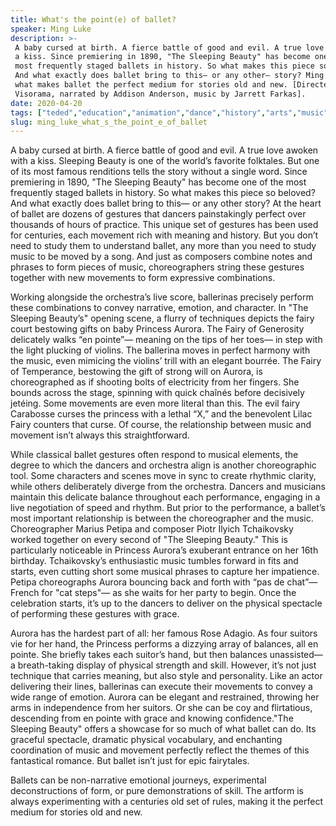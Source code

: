 ```yaml
---
title: What's the point(e) of ballet?
speaker: Ming Luke
description: >-
 A baby cursed at birth. A fierce battle of good and evil. A true love awoken with
 a kiss. Since premiering in 1890, "The Sleeping Beauty" has become one of the
 most frequently staged ballets in history. So what makes this piece so beloved?
 And what exactly does ballet bring to this— or any other— story? Ming Luke shares
 what makes ballet the perfect medium for stories old and new. [Directed by
 Visorama, narrated by Addison Anderson, music by Jarrett Farkas].
date: 2020-04-20
tags: ["teded","education","animation","dance","history","arts","music"]
slug: ming_luke_what_s_the_point_e_of_ballet
---
```


A baby cursed at birth. A fierce battle of good and evil. A true love awoken with a kiss.
Sleeping Beauty is one of the world’s favorite folktales. But one of its most famous
renditions tells the story without a single word. Since premiering in 1890, "The Sleeping
Beauty" has become one of the most frequently staged ballets in history. So what makes
this piece so beloved? And what exactly does ballet bring to this— or any other story? At
the heart of ballet are dozens of gestures that dancers painstakingly perfect over
thousands of hours of practice. This unique set of gestures has been used for centuries,
each movement rich with meaning and history. But you don’t need to study them to
understand ballet, any more than you need to study music to be moved by a song. And just
as composers combine notes and phrases to form pieces of music, choreographers string
these gestures together with new movements to form expressive combinations.

Working alongside the orchestra’s live score, ballerinas precisely perform these 
combinations to convey narrative, emotion, and character. In "The Sleeping Beauty’s"
opening scene, a flurry of techniques depicts the fairy court bestowing gifts on baby
Princess Aurora. The Fairy of Generosity delicately walks “en pointe”— meaning on the
tips of her toes— in step with the light plucking of violins. The ballerina moves in
perfect harmony with the music, even mimicing the violins’ trill with an elegant
bourrée. The Fairy of Temperance, bestowing the gift of strong will on Aurora, is
choreographed as if shooting bolts of electricity from her fingers. She bounds across the
stage, spinning with quick chaînés before decisively jetéing. Some movements are even
more literal than this. The evil fairy Carabosse curses the princess with a lethal “X,”
and the benevolent Lilac Fairy counters that curse. Of course, the relationship between
music and movement isn’t always this straightforward.

While classical ballet gestures often respond to musical elements, the degree to which
the dancers and orchestra align is another choreographic tool. Some characters and scenes
move in sync to create rhythmic clarity, while others deliberately diverge from the
orchestra. Dancers and musicians maintain this delicate balance throughout each
performance, engaging in a live negotiation of speed and rhythm. But prior to the
performance, a ballet’s most important relationship is between the choreographer and the
music. Choreographer Marius Petipa and composer Piotr Ilyich Tchaikovsky worked together
on every second of "The Sleeping Beauty." This is particularly noticeable in Princess
Aurora’s exuberant entrance on her 16th birthday. Tchaikovsky’s enthusiastic music 
tumbles forward in fits and starts, even cutting short some musical phrases to capture
her impatience. Petipa choreographs Aurora bouncing back and forth with “pas de chat”—
French for "cat steps"— as she waits for her party to begin. Once the celebration starts,
it’s up to the dancers to deliver on the physical spectacle of performing these gestures
with grace.

Aurora has the hardest part of all: her famous Rose Adagio. As four suitors vie for her
hand, the Princess performs a dizzying array of balances, all en pointe. She briefly
takes each suitor’s hand, but then balances unassisted— a breath-taking display of
physical strength and skill. However, it’s not just technique that carries meaning, but
also style and personality. Like an actor delivering their lines, ballerinas can execute
their movements to convey a wide range of emotion. Aurora can be elegant and restrained,
throwing her arms in independence from her suitors. Or she can be coy and flirtatious,
descending from en pointe with grace and knowing confidence."The Sleeping Beauty" offers a
showcase for so much of what ballet can do. Its graceful spectacle, dramatic physical
vocabulary, and enchanting coordination of music and movement perfectly reflect the
themes of this fantastical romance. But ballet isn’t just for epic fairytales.

Ballets can be non-narrative emotional journeys, experimental deconstructions of form, or
pure demonstrations of skill. The artform is always experimenting with a centuries old
set of rules, making it the perfect medium for stories old and new.

<!--
ad_duration=0
event="TED-Ed"
external_start_time=0
intro_duration=0
is_subtitle_required="False"
is_talk_featured="False"
language="en"
language_swap="False"
native_language="en"
number_of_related_talks=6
number_of_speakers=1
number_of_subtitled_videos=0
number_of_tags=7
number_of_talk_download_languages=13
number_of_talk_more_resources=0
number_of_talk_recommendations=0
number_of_talks_take_actions=0
post_ad_duration=0
published_timestamp="2020-04-20 15:16:42"
recording_date="2020-04-20"
speaker_is_published=0
speaker_name="Ming Luke"
talk_name="What's the point(e) of ballet?"
talks_tags=["teded","education","animation","dance","history","arts","music"]
url_photo_talk="https://s3.amazonaws.com/talkstar-photos/uploads/9544a642-33b8-4a66-a71e-213760af68bf/ballet_07+copy.jpg"
url_webpage="https://www.ted.com/talks/ming_luke_what_s_the_point_e_of_ballet"
video_type_name="TED-Ed Original"
-->